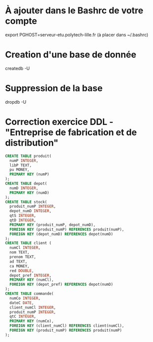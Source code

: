 # À ajouter dans le Bashrc de votre compte
export PGHOST=serveur-etu.polytech-lille.fr                       (à placer dans ~/.bashrc)

# Creation d'une base de donnée
createdb <dbname> -U <username>
  
# Suppression de la base
dropdb <dbname> -U <username>

# Correction exercice DDL - "Entreprise de fabrication et de distribution"
```sql
CREATE TABLE produit(
  numP INTEGER,
  libP TEXT,
  pu MONEY,
  PRIMARY KEY (numP)
);
CREATE TABLE depot(
  numD INTEGER,
  PRIMARY KEY (numD)
);
CREATE TABLE stock(
  produit_numP INTEGER,
  depot_numD INTEGER,
  qtS INTEGER,
  qtD INTEGER,
  PRIMARY KEY (produit_numP, depot_numD),
  FOREIGN KEY (produit_numP) REFERENCES produit(numP),
  FOREIGN KEY (depot_numD) REFERENCES depot(numD)
);
CREATE TABLE client (
  numCl INTEGER,
  nom TEXT,
  prenom TEXT,
  ad TEXT,
  ca MONEY,
  red DOUBLE,
  depot_pref INTEGER,
  PRIMARY KEY (numCl),
  FOREIGN KEY (depot_pref) REFERENCES depot(numD)
);
CREATE TABLE commande(
  numCo INTEGER,
  dateC DATE,
  client_numCl INTEGER,
  produit_numP INTEGER,
  qtC INTEGER,
  PRIMARY KEY (numCo),
  FOREIGN KEY (client_numCl) REFERENCES client(numCl),
  FOREIGN KEY (produit_numP) REFERENCES produit(numP)
);
```
